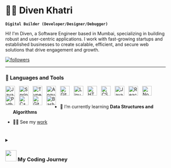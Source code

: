 # 🕵️‍♂️ Diven Khatri

**`Digital Builder (Developer/Designer/Debugger)`**

Hi! I'm Diven, a Software Engineer based in Mumbai, specializing in building robust and user-centric applications. I work with fast-growing startups and established businesses to create scalable, efficient, and secure web solutions that drive engagement and growth.

  <p align="left">
 <a href="https://github.com/divenkhtri-thinkbar?tab=followers">
         <img alt="followers" title="Follow me on Github" src="https://custom-icon-badges.demolab.com/github/followers/dewo952?color=236ad3&labelColor=1155ba&style=for-the-badge&logo=person-add&label=Follow&logoColor=white"/></a>
  </p>

---

### 🧰 Languages and Tools

<img align="left" alt="Java" width="30px" style="padding-right:10px;" src="https://cdn.jsdelivr.net/gh/devicons/devicon/icons/java/java-original.svg"/>
<img align="left" alt="Spring" width="30px" style="padding-right:10px;" src="https://cdn.jsdelivr.net/gh/devicons/devicon/icons/spring/spring-original.svg" />
<img align="left" alt="TypeScript" width="30px" style="padding-right:10px;" src="https://cdn.jsdelivr.net/gh/devicons/devicon/icons/typescript/typescript-plain.svg" />
<img align="left" alt="Angular" width="30px" style="padding-right:10px;" src="https://cdn.jsdelivr.net/gh/devicons/devicon/icons/angularjs/angularjs-plain.svg" />
<img align="left" alt="Git" width="30px" style="padding-right:10px;" src="https://cdn.jsdelivr.net/gh/devicons/devicon/icons/git/git-original.svg" />
<img align="left" alt="Linux" width="30px" style="padding-right:10px;" src="https://cdn.jsdelivr.net/gh/devicons/devicon/icons/linux/linux-original.svg" />
<img align="left" alt="HTML" width="30px" style="padding-right:10px;" src="https://cdn.jsdelivr.net/gh/devicons/devicon/icons/html5/html5-plain.svg" />
<img align="left" alt="CSS" width="30px" style="padding-right:10px;" src="https://cdn.jsdelivr.net/gh/devicons/devicon/icons/css3/css3-plain.svg" />
<img align="left" alt="JavaScript" width="30px" style="padding-right:10px;" src="https://cdn.jsdelivr.net/gh/devicons/devicon/icons/javascript/javascript-plain.svg" />
<img align="left" alt="React" width="30px" style="padding-right:10px;" src="https://cdn.jsdelivr.net/gh/devicons/devicon/icons/react/react-original.svg" />
<img align="left" alt="NodeJS" width="30px" style="padding-right:10px;" src="https://cdn.jsdelivr.net/gh/devicons/devicon/icons/nodejs/nodejs-original.svg" />
<img align="left" alt="Python" width="30px" style="padding-right:10px;" src="https://cdn.jsdelivr.net/gh/devicons/devicon/icons/python/python-plain.svg" />
<img align="left" alt="C++" width="30px" style="padding-right:10px;" src="https://cdn.jsdelivr.net/gh/devicons/devicon/icons/cplusplus/cplusplus-line.svg" />
<img align="left" alt="GitHub" width="30px" style="padding-right:10px;" src="https://cdn.jsdelivr.net/gh/devicons/devicon/icons/github/github-original.svg" />
<img align="left" alt="Bash" width="30px" style="padding-right:10px;" src="https://cdn.jsdelivr.net/gh/devicons/devicon/icons/bash/bash-original.svg" />
<br />

#

- 🌱 I’m currently learning **Data Structures and Algorithms**

- 👨‍💻 See my [work](https://divenkhatri.in/)

#

 <details>
 <summary><h3> <img src="https://github.com/TheDudeThatCode/TheDudeThatCode/blob/master/Assets/Developer.gif" width="35" /> My Coding Journey</h3></summary>
# My Journey in Tech

I began my coding journey as a curious and passionate 15-year-old, eager to explore the world of programming. Initially fascinated by data analysis and Artificial Intelligence algorithms, I pursued my dream of building AI systems. By the age of 18, after completing a Google course, I started working as a **Data Analyst**, which laid a strong foundation for my technical skills.

Soon after, I transitioned into the role of a **Data Scientist**, further honing my expertise in analyzing and interpreting data. However, due to the low job market at the time, I shifted my focus to **Web Development**—a decision that transformed my career trajectory. With relentless dedication and consistent learning, I mastered key web development technologies. At the age of 20, I landed my first job as a **full-stack developer**, a testament to my adaptability and determination.

Since then, my professional journey has been marked by significant growth and accomplishments:

## Experience

### Senior Web Developer  
**(Jan 2025 – Present)**  
Delivering innovative, high-performing web solutions.

### Senior Software Engineer & Team Lead  
**(March 2023 – Dec 2024)**  
- Designed comprehensive dashboards, built scalable microservices, integrated machine learning and NLP models.  
- Led a team of five developers to deliver 70+ modular microservices and multiple mobile and web applications.

### Full-Stack Engineer  
**(Freelance, Aug 2022 – Feb 2023)**  
- Crafted visually appealing and feature-rich web and mobile applications for diverse clients.  
- Utilized technologies like React.js, Angular, Ionic, and React Native.

### React Developer  
**(Jan 2022 – Aug 2022)**  
- Created custom e-commerce solutions, including React Native apps and a WhatsApp chatbot.  
- Maintained high-quality WordPress-based platforms.

---

With over 3 years of experience, I’ve mastered advanced frameworks and tools, from **React.js** and **Next.js** to **Django** and **GCP BigQuery**. My expertise spans full-stack development, mobile app excellence, scalable microservices, and cutting-edge analytics integration.

My journey is fueled by a passion for technology and a commitment to excellence. I am excited to continue driving impactful projects and exploring new frontiers in Web and Software Development.

<details>
  <summary><h3><img src = "https://i.pinimg.com/originals/65/c4/f4/65c4f452571be1261e9c623f7da488ac.gif" width = "45"/> GitHub Stats</h3></summary>

  <img align="left" alt="Diven Khatri's Github stats" src="https://github-readme-stats.vercel.app/api?username=divenkhtri-thinkbar&show_icons=true&hide_border=false&title_color=ff652f&icon_color=FFE400&bg_color=09131B&text_color=ffffff&border_color=0c1a25" />
</details>



